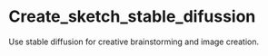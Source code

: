 # Create_sketch_stable_difussion
Use stable diffusion for creative brainstorming and image creation.
